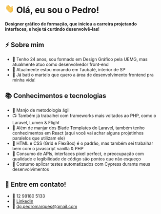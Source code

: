 # <img src="https://raw.githubusercontent.com/ABSphreak/ABSphreak/master/gifs/Hi.gif" width="30px"> Olá, eu sou o Pedro!

#### Designer gráfico de formação, que iniciou a carreira projetando interfaces, e hoje tá curtindo desenvolvê-las!

## ⚡ Sobre mim

- 🤵 Tenho 24 anos, sou formado em Design Gráfico pela UEMG, mas atualmente atuo como desenvolvedor front-end
- 🏡 Atualmente estou morando em Taubaté, interior de SP
- 💼 Já bati o martelo que quero a área de desenvolvimento frontend pra minha vida!

## 📚 Conhecimentos e tecnologias

- 💨 Manjo de metodologia ágil
- 📺 Também já trabalhei com frameworks mais voltados ao PHP, como o Laravel, Lumen & Flight
- 📰 Além de manjar dos Blade Templates do Laravel, também tenho conhecimentos em React (aqui você vai achar alguns projetinhos paralelos que utilizam ele)
- 🔰  HTML e CSS (Grid e FlexBox) é o padrão, mas também sei trabalhar bem com o javascript vanilla & PHP
- 🎯 Consumo de APIs, interfaces pixel perfect, e preocupação com qualidade e legibilidade de código são pontos que não esqueço
- 🚀 Costumo aplicar testes automatizados com Cypress durante meus desenvolvimentos

## 📢 Entre em contato!

- 📲 12 98180 5133
- 🤵 [Linkedin](https://www.linkedin.com/in/phsvieira/ "Linkedin")
- 📩 dg.pedromarques@gmail.com

